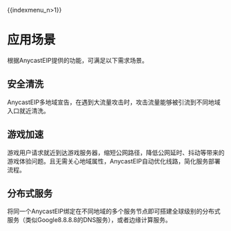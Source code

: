 {{indexmenu_n>1}}

# 应用场景

根据AnycastEIP提供的功能，可满足以下需求场景。

## 安全清洗

AnycastEIP多地域宣告，在遇到大流量攻击时，攻击流量能够被引流到不同地域入口就近清洗。

## 游戏加速

游戏用户请求就近到达游戏服务器，缩短公网路径，降低公网延时、抖动等带来的游戏体验问题。且无需关心地域属性，AnycastEIP自动优化线路，简化服务部署流程。

## 分布式服务

将同一个AnycastEIP绑定在不同地域的多个服务节点即可搭建全球级别的分布式服务（类似Google8.8.8.8的DNS服务），或者边缘计算服务。
